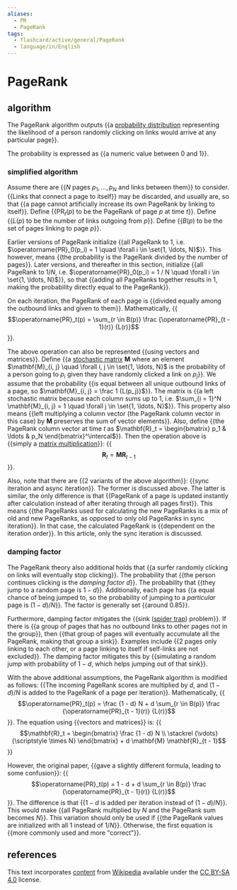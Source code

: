 ```yaml
---
aliases:
  - PR
  - PageRank
tags:
  - flashcard/active/general/PageRank
  - language/in/English
---
```


# PageRank

## algorithm

The PageRank algorithm outputs {{a [probability distribution](probability%20distribution.md) representing the likelihood of a person randomly clicking on links would arrive at any particular page}}. <!--SR:!2025-01-29,172,310-->

The probability is expressed as {{a numeric value between 0 and 1}}. <!--SR:!2024-09-10,68,310-->

### simplified algorithm

Assume there are {{$N$ pages $p_1, \ldots, p_N$ and links between them}} to consider. {{Links that connect a page to itself}} may be discarded, and usually are, so that {{a page cannot artificially increase its own PageRank by linking to itself}}. Define {{$\operatorname{PR}_t(p)$ to be the PageRank of page $p$ at time $t$}}. Define {{$L(p)$ to be the number of links outgoing from $p$}}. Define {{$B(p)$ to be the set of pages linking to page $p$}}. <!--SR:!2025-04-28,243,330!2025-03-28,218,330!2025-06-16,280,330!2024-09-10,67,310!2025-01-21,152,290!2025-01-08,142,290-->

Earlier versions of PageRank initialize {{all PageRank to $1$, i.e. $\operatorname{PR}_0(p_i) = 1 \quad \forall i \in \set{1, \ldots, N}$}}. This however, means {{the probability is the PageRank divided by the number of pages}}. Later versions, and thereafter in this section, initialize {{all PageRank to $1 / N$, i.e. $\operatorname{PR}_0(p_i) = 1 / N \quad \forall i \in \set{1, \ldots, N}$}}, so that {{adding all PageRanks together results in 1, making the probability directly equal to the PageRank}}. <!--SR:!2024-10-15,88,290!2024-10-13,86,290!2024-12-11,121,290!2025-01-23,166,310-->

On each iteration, the PageRank of each page is {{divided equally among the outbound links and given to them}}. Mathematically, {{$$\operatorname{PR}_t(p) = \sum_{r \in B(p)} \frac {\operatorname{PR}_{t - 1}(r)} {L(r)}$$}}. <!--SR:!2025-03-05,200,310!2024-12-16,126,290-->

The above operation can also be represented {{using vectors and matrices}}. Define {{a [stochastic matrix](stochastic%20matrix.md) $\mathbf{M}$ where an element $\mathbf{M}_{i, j} \quad \forall i, j \in \set{1, \ldots, N}$ is the probability of a person going to $p_i$ given they have randomly clicked a link on $p_j$}}. We assume that the probability {{is equal between all unique outbound links of a page, so $\mathbf{M}_{i, j} = \frac 1 {L(p_j)}$}}. The matrix is {{a left stochastic matrix because each column sums up to 1, i.e. $\sum_{i = 1}^N \mathbf{M}_{i, j} = 1 \quad \forall j \in \set{1, \ldots, N}$}}. This property also means {{left multiplying a column vector (the PageRank column vector in this case) by $\mathbf{M}$ preserves the sum of vector elements}}. Also, define {{the PageRank column vector at time $t$ as $\mathbf{R}_t = \begin{bmatrix} p_1 & \ldots & p_N \end{bmatrix}^\intercal$}}. Then the operation above is {{simply a [matrix multiplication](matrix%20multiplication.md)}}: {{$$\mathbf{R}_t = \mathbf{M} \mathbf{R}_{t - 1}$$}}. <!--SR:!2024-09-16,67,290!2024-10-16,89,290!2024-11-25,112,290!2025-03-01,178,270!2025-03-13,205,310!2025-02-09,178,310!2024-12-06,118,290!2024-10-06,75,270-->

Also, note that there are {{2 variants of the above algorithm}}: {{sync iteration and async iteration}}. The former is discussed above. The latter is similar, the only difference is that {{PageRank of a page is updated instantly after calculation instead of after iterating through all pages first}}. This means {{the PageRanks used for calculating the new PageRanks is a mix of old and new PageRanks, as opposed to only old PageRanks in sync iteration}}. In that case, the calculated PageRank is {{dependent on the iteration order}}. In this article, only the sync iteration is discussed. <!--SR:!2024-10-02,80,290!2025-01-14,155,310!2024-12-13,123,290!2024-12-22,143,310!2024-09-27,73,270-->

### damping factor

The PageRank theory also additional holds that {{a surfer randomly clicking on links will eventually stop clicking}}. The probability that {{the person continues clicking is the _damping factor_ $d$}}. The probability that {{they jump to a random page is $1 - d$}}. Additionally, each page has {{a equal chance of being jumped to, so the probability of jumping to a _particular_ page is $(1 - d) / N$}}. The factor is generally set {{around 0.85}}. <!--SR:!2025-02-04,176,310!2025-03-06,201,310!2025-03-01,195,310!2024-12-20,130,290!2024-11-25,109,290-->

Furthermore, damping factor mitigates the {{sink ([spider trap](spider%20trap.md)) problem}}. If there is {{a group of pages that has no outbound links to other pages not in the group}}, then {{that group of pages will eventually accumulate all the PageRank, making that group a sink}}. Examples include {{2 pages only linking to each other, or a page linking to itself if self-links are not excluded}}. The damping factor mitigates this by {{simulating a random jump with probability of $1 - d$, which helps jumping out of that sink}}. <!--SR:!2025-01-16,159,310!2025-01-02,152,310!2024-11-09,105,290!2025-01-28,171,310!2024-12-15,136,310-->

With the above additional assumptions, the PageRank algorithm is modified as follows: {{The incoming PageRank scores are multiplied by $d$, and $(1 - d) / N$ is added to the PageRank of a page per iteration}}. Mathematically, {{$$\operatorname{PR}_t(p) = \frac {1 - d} N + d \sum_{r \in B(p)} \frac {\operatorname{PR}_{t - 1}(r)} {L(r)}$$}}. The equation using {{vectors and matrices}} is: {{$$\mathbf{R}_t = \begin{bmatrix} \frac {1 - d} N \\ \stackrel {\vdots} {\scriptstyle \times N} \end{bmatrix} + d \mathbf{M} \mathbf{R}_{t - 1}$$}} <!--SR:!2024-11-25,120,290!2024-10-05,78,270!2024-09-22,71,290!2024-10-25,88,270-->

However, the original paper, {{gave a slightly different formula, leading to some confusion}}: {{$$\operatorname{PR}_t(p) = 1 - d + d \sum_{r \in B(p)} \frac {\operatorname{PR}_{t - 1}(r)} {L(r)}$$}}. The difference is that {{$1 - d$ is added per iteration instead of $(1 - d) / N$}}. This would make {{all PageRank multiplied by $N$ and the PageRank sum becomes $N$}}. This variation should only be used if {{the PageRank values are initialized with all $1$ instead of $1 / N$}}. Otherwise, the first equation is {{more commonly used and more "correct"}}. <!--SR:!2025-04-14,231,330!2025-04-30,243,330!2025-01-09,158,310!2025-03-11,201,310!2025-03-15,205,310!2025-01-13,160,310-->

## references

This text incorporates [content](https://en.wikipedia.org/wiki/PageRank) from [Wikipedia](Wikipedia.md) available under the [CC BY-SA 4.0](https://creativecommons.org/licenses/by-sa/4.0/) license.
